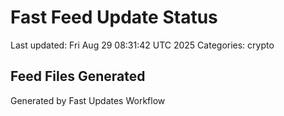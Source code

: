 # Fast Feed Update Status
Last updated: Fri Aug 29 08:31:42 UTC 2025
Categories: crypto

## Feed Files Generated

Generated by Fast Updates Workflow
